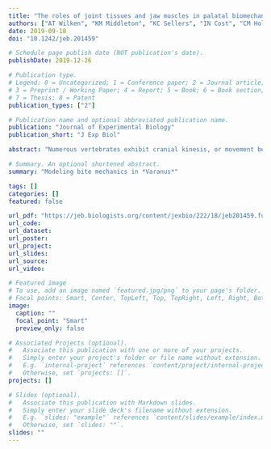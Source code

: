 ```yaml
---
title: "The roles of joint tissues and jaw muscles in palatal biomechanics of the savannah monitor (Varanus exanthematicus) and their significance for cranial kinesis"
authors: ["AT Wilken", "KM Middleton", "KC Sellers", "IN Cost", "CM Holliday"]
date: 2019-09-18
doi: "10.1242/jeb.201459"

# Schedule page publish date (NOT publication's date).
publishDate: 2019-12-26

# Publication type.
# Legend: 0 = Uncategorized; 1 = Conference paper; 2 = Journal article;
# 3 = Preprint / Working Paper; 4 = Report; 5 = Book; 6 = Book section;
# 7 = Thesis; 8 = Patent
publication_types: ["2"]

# Publication name and optional abbreviated publication name.
publication: "Journal of Experimental Biology"
publication_short: "J Exp Biol"

abstract: "Numerous vertebrates exhibit cranial kinesis, or movement between bones of the skull and mandible other than at the jaw joint. Many kinetic species possess a particular suite of features to accomplish this movement, including flexible cranial joints and protractor musculature. Whereas the musculoskeletal anatomy of these kinetic systems is well understood, how these joints are biomechanically loaded, how different soft tissues affect joint loading and kinetic capacity, and how the protractor musculature loads the skull remain poorly understood. Here, we present a finite element model of the savannah monitor, Varanus exanthematicus, a modestly kinetic lizard, to better elucidate the roles of soft tissue in mobile joints and protractor musculature in cranial loading. We describe the 3D resultants of jaw muscles and the histology of palatobasal, otic and jaw joints. We tested the effects of joint tissue type, bite point and muscle load to evaluate the biomechanical role of muscles on the palate and braincase. We found that the jaw muscles have significant mediolateral components that can impart stability across palatocranial joints. Articular tissues affect the magnitude of strains experienced around the palatobasal and otic joints. Without protractor muscle loading, the palate, quadrate and braincase experience higher strains, suggesting this muscle helps insulate the braincase and palatoquadrate from high loads. We found that the cross-sectional properties of the bones of V. exanthematicus are well suited for performing under torsional loads. These findings suggest that torsional loading regimes may have played a more important role in the evolution of cranial kinesis in lepidosaurs than previously appreciated."

# Summary. An optional shortened abstract.
summary: "Modeling bite mechanics in *Varanus*"

tags: []
categories: []
featured: false

url_pdf: "https://jeb.biologists.org/content/jexbio/222/18/jeb201459.full.pdf"
url_code:
url_dataset:
url_poster:
url_project:
url_slides:
url_source:
url_video:

# Featured image
# To use, add an image named `featured.jpg/png` to your page's folder. 
# Focal points: Smart, Center, TopLeft, Top, TopRight, Left, Right, BottomLeft, Bottom, BottomRight.
image:
  caption: ""
  focal_point: "Smart"
  preview_only: false

# Associated Projects (optional).
#   Associate this publication with one or more of your projects.
#   Simply enter your project's folder or file name without extension.
#   E.g. `internal-project` references `content/project/internal-project/index.md`.
#   Otherwise, set `projects: []`.
projects: []

# Slides (optional).
#   Associate this publication with Markdown slides.
#   Simply enter your slide deck's filename without extension.
#   E.g. `slides: "example"` references `content/slides/example/index.md`.
#   Otherwise, set `slides: ""`.
slides: ""
---
```

